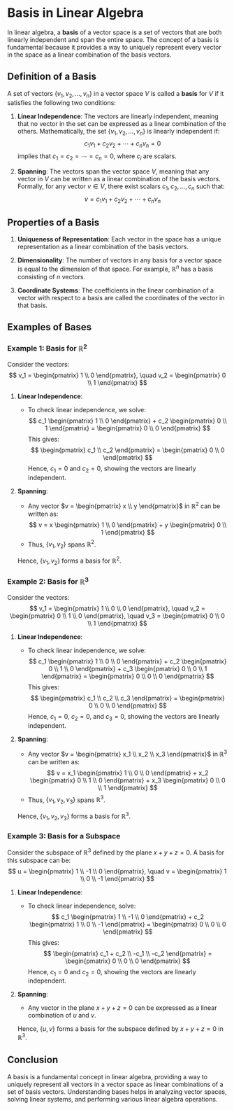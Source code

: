 # Basis in Linear Algebra

In linear algebra, a **basis** of a vector space is a set of vectors that are both linearly independent and span the entire space. The concept of a basis is fundamental because it provides a way to uniquely represent every vector in the space as a linear combination of the basis vectors.

## Definition of a Basis

A set of vectors $\{v_1, v_2, \ldots, v_n\}$ in a vector space $V$ is called a **basis** for $V$ if it satisfies the following two conditions:

1. **Linear Independence**: The vectors are linearly independent, meaning that no vector in the set can be expressed as a linear combination of the others. Mathematically, the set $\{v_1, v_2, \ldots, v_n\}$ is linearly independent if:
   $$
   c_1 v_1 + c_2 v_2 + \cdots + c_n v_n = 0
   $$
   implies that $c_1 = c_2 = \cdots = c_n = 0$, where $c_i$ are scalars.

2. **Spanning**: The vectors span the vector space $V$, meaning that any vector in $V$ can be written as a linear combination of the basis vectors. Formally, for any vector $v \in V$, there exist scalars $c_1, c_2, \ldots, c_n$ such that:
   $$
   v = c_1 v_1 + c_2 v_2 + \cdots + c_n v_n
   $$

## Properties of a Basis

1. **Uniqueness of Representation**: Each vector in the space has a unique representation as a linear combination of the basis vectors.

2. **Dimensionality**: The number of vectors in any basis for a vector space is equal to the dimension of that space. For example, $\mathbb{R}^n$ has a basis consisting of $n$ vectors.

3. **Coordinate Systems**: The coefficients in the linear combination of a vector with respect to a basis are called the coordinates of the vector in that basis.

## Examples of Bases

### Example 1: Basis for $\mathbb{R}^2$

Consider the vectors:
$$
v_1 = \begin{pmatrix} 1 \\ 0 \end{pmatrix}, \quad v_2 = \begin{pmatrix} 0 \\ 1 \end{pmatrix}
$$

1. **Linear Independence**:
   - To check linear independence, we solve:
     $$
     c_1 \begin{pmatrix} 1 \\ 0 \end{pmatrix} + c_2 \begin{pmatrix} 0 \\ 1 \end{pmatrix} = \begin{pmatrix} 0 \\ 0 \end{pmatrix}
     $$
     This gives:
     $$
     \begin{pmatrix} c_1 \\ c_2 \end{pmatrix} = \begin{pmatrix} 0 \\ 0 \end{pmatrix}
     $$
     Hence, $c_1 = 0$ and $c_2 = 0$, showing the vectors are linearly independent.

2. **Spanning**:
   - Any vector $v = \begin{pmatrix} x \\ y \end{pmatrix}$ in $\mathbb{R}^2$ can be written as:
     $$
     v = x \begin{pmatrix} 1 \\ 0 \end{pmatrix} + y \begin{pmatrix} 0 \\ 1 \end{pmatrix}
     $$
   - Thus, $\{v_1, v_2\}$ spans $\mathbb{R}^2$.

   Hence, $\{v_1, v_2\}$ forms a basis for $\mathbb{R}^2$.

### Example 2: Basis for $\mathbb{R}^3$

Consider the vectors:
$$
v_1 = \begin{pmatrix} 1 \\ 0 \\ 0 \end{pmatrix}, \quad v_2 = \begin{pmatrix} 0 \\ 1 \\ 0 \end{pmatrix}, \quad v_3 = \begin{pmatrix} 0 \\ 0 \\ 1 \end{pmatrix}
$$

1. **Linear Independence**:
   - To check linear independence, we solve:
     $$
     c_1 \begin{pmatrix} 1 \\ 0 \\ 0 \end{pmatrix} + c_2 \begin{pmatrix} 0 \\ 1 \\ 0 \end{pmatrix} + c_3 \begin{pmatrix} 0 \\ 0 \\ 1 \end{pmatrix} = \begin{pmatrix} 0 \\ 0 \\ 0 \end{pmatrix}
     $$
     This gives:
     $$
     \begin{pmatrix} c_1 \\ c_2 \\ c_3 \end{pmatrix} = \begin{pmatrix} 0 \\ 0 \\ 0 \end{pmatrix}
     $$
     Hence, $c_1 = 0$, $c_2 = 0$, and $c_3 = 0$, showing the vectors are linearly independent.

2. **Spanning**:
   - Any vector $v = \begin{pmatrix} x_1 \\ x_2 \\ x_3 \end{pmatrix}$ in $\mathbb{R}^3$ can be written as:
     $$
     v = x_1 \begin{pmatrix} 1 \\ 0 \\ 0 \end{pmatrix} + x_2 \begin{pmatrix} 0 \\ 1 \\ 0 \end{pmatrix} + x_3 \begin{pmatrix} 0 \\ 0 \\ 1 \end{pmatrix}
     $$
   - Thus, $\{v_1, v_2, v_3\}$ spans $\mathbb{R}^3$.

   Hence, $\{v_1, v_2, v_3\}$ forms a basis for $\mathbb{R}^3$.

### Example 3: Basis for a Subspace

Consider the subspace of $\mathbb{R}^3$ defined by the plane $x + y + z = 0$. A basis for this subspace can be:
$$
u = \begin{pmatrix} 1 \\ -1 \\ 0 \end{pmatrix}, \quad v = \begin{pmatrix} 1 \\ 0 \\ -1 \end{pmatrix}
$$

1. **Linear Independence**:
   - To check linear independence, solve:
     $$
     c_1 \begin{pmatrix} 1 \\ -1 \\ 0 \end{pmatrix} + c_2 \begin{pmatrix} 1 \\ 0 \\ -1 \end{pmatrix} = \begin{pmatrix} 0 \\ 0 \\ 0 \end{pmatrix}
     $$
     This gives:
     $$
     \begin{pmatrix} c_1 + c_2 \\ -c_1 \\ -c_2 \end{pmatrix} = \begin{pmatrix} 0 \\ 0 \\ 0 \end{pmatrix}
     $$
     Hence, $c_1 = 0$ and $c_2 = 0$, showing the vectors are linearly independent.

2. **Spanning**:
   - Any vector in the plane $x + y + z = 0$ can be expressed as a linear combination of $u$ and $v$.

   Hence, $\{u, v\}$ forms a basis for the subspace defined by $x + y + z = 0$ in $\mathbb{R}^3$.

## Conclusion

A basis is a fundamental concept in linear algebra, providing a way to uniquely represent all vectors in a vector space as linear combinations of a set of basis vectors. Understanding bases helps in analyzing vector spaces, solving linear systems, and performing various linear algebra operations.

